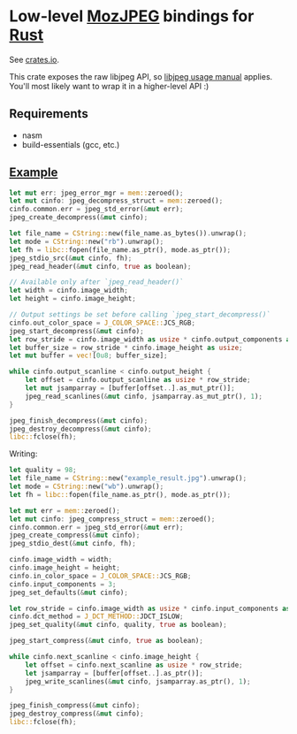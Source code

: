 # Low-level [MozJPEG](https://github.com/mozilla/mozjpeg) bindings for [Rust](http://www.rust-lang.org/)

See [crates.io](https://crates.io/crates/mozjpeg-sys).

This crate exposes the raw libjpeg API, so [libjpeg usage manual](https://github.com/mozilla/mozjpeg/blob/master/libjpeg.txt) applies. You'll most likely want to wrap it in a higher-level API :)

## Requirements

* nasm
* build-essentials (gcc, etc.)

## [Example](examples/reencode.rs)

```rust
let mut err: jpeg_error_mgr = mem::zeroed();
let mut cinfo: jpeg_decompress_struct = mem::zeroed();
cinfo.common.err = jpeg_std_error(&mut err);
jpeg_create_decompress(&mut cinfo);

let file_name = CString::new(file_name.as_bytes()).unwrap();
let mode = CString::new("rb").unwrap();
let fh = libc::fopen(file_name.as_ptr(), mode.as_ptr());
jpeg_stdio_src(&mut cinfo, fh);
jpeg_read_header(&mut cinfo, true as boolean);

// Available only after `jpeg_read_header()`
let width = cinfo.image_width;
let height = cinfo.image_height;

// Output settings be set before calling `jpeg_start_decompress()`
cinfo.out_color_space = J_COLOR_SPACE::JCS_RGB;
jpeg_start_decompress(&mut cinfo);
let row_stride = cinfo.image_width as usize * cinfo.output_components as usize;
let buffer_size = row_stride * cinfo.image_height as usize;
let mut buffer = vec![0u8; buffer_size];

while cinfo.output_scanline < cinfo.output_height {
    let offset = cinfo.output_scanline as usize * row_stride;
    let mut jsamparray = [buffer[offset..].as_mut_ptr()];
    jpeg_read_scanlines(&mut cinfo, jsamparray.as_mut_ptr(), 1);
}

jpeg_finish_decompress(&mut cinfo);
jpeg_destroy_decompress(&mut cinfo);
libc::fclose(fh);
```

Writing:

```rust
let quality = 98;
let file_name = CString::new("example_result.jpg").unwrap();
let mode = CString::new("wb").unwrap();
let fh = libc::fopen(file_name.as_ptr(), mode.as_ptr());

let mut err = mem::zeroed();
let mut cinfo: jpeg_compress_struct = mem::zeroed();
cinfo.common.err = jpeg_std_error(&mut err);
jpeg_create_compress(&mut cinfo);
jpeg_stdio_dest(&mut cinfo, fh);

cinfo.image_width = width;
cinfo.image_height = height;
cinfo.in_color_space = J_COLOR_SPACE::JCS_RGB;
cinfo.input_components = 3;
jpeg_set_defaults(&mut cinfo);

let row_stride = cinfo.image_width as usize * cinfo.input_components as usize;
cinfo.dct_method = J_DCT_METHOD::JDCT_ISLOW;
jpeg_set_quality(&mut cinfo, quality, true as boolean);

jpeg_start_compress(&mut cinfo, true as boolean);

while cinfo.next_scanline < cinfo.image_height {
    let offset = cinfo.next_scanline as usize * row_stride;
    let jsamparray = [buffer[offset..].as_ptr()];
    jpeg_write_scanlines(&mut cinfo, jsamparray.as_ptr(), 1);
}

jpeg_finish_compress(&mut cinfo);
jpeg_destroy_compress(&mut cinfo);
libc::fclose(fh);
```

